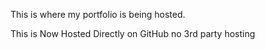 This is where my portfolio is being hosted.

This is Now Hosted Directly on GitHub no 3rd party hosting
